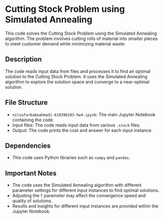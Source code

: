 # Cutting Stock Problem using Simulated Annealing

This code solves the Cutting Stock Problem using the Simulated Annealing algorithm. The problem involves cutting rolls of material into smaller pieces to meet customer demand while minimizing material waste.

## Description

The code reads input data from files and processes it to find an optimal solution to the Cutting Stock Problem. It uses the Simulated Annealing algorithm to explore the solution space and converge to a near-optimal solution.

## File Structure

- `niloufarbabaahmadi-610398103-hw4.ipynb`: The main Jupyter Notebook containing the code.
- Input files: The code reads input data from various `.stock` files.
- Output: The code prints the cost and answer for each input instance.

## Dependencies

- This code uses Python libraries such as `numpy` and `pandas`. 

## Important Notes

- The code uses the Simulated Annealing algorithm with different parameter settings for different input instances to find optimal solutions.
- Adjusting the `T` parameter may affect the convergence speed and quality of solutions.
- Results and insights for different input instances are provided within the Jupyter Notebook.
